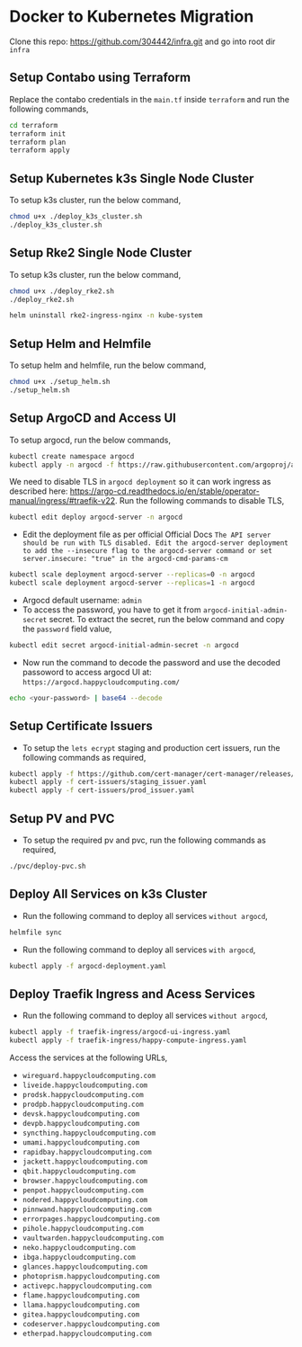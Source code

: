 # Docker to Kubernetes Migration
Clone this repo: https://github.com/304442/infra.git and go into root dir `infra`

## Setup Contabo using Terraform

Replace the contabo credentials in the `main.tf` inside `terraform` and run the following commands,

```bash
cd terraform
terraform init
terraform plan
terraform apply
```

## Setup Kubernetes k3s Single Node Cluster

To setup k3s cluster, run the below command,
```bash
chmod u+x ./deploy_k3s_cluster.sh
./deploy_k3s_cluster.sh
```

## Setup Rke2 Single Node Cluster

To setup k3s cluster, run the below command,
```bash
chmod u+x ./deploy_rke2.sh
./deploy_rke2.sh

helm uninstall rke2-ingress-nginx -n kube-system
```

## Setup Helm and Helmfile

To setup helm and helmfile, run the below command,
```bash
chmod u+x ./setup_helm.sh
./setup_helm.sh
```

## Setup ArgoCD and Access UI

To setup argocd, run the below commands,
```bash
kubectl create namespace argocd
kubectl apply -n argocd -f https://raw.githubusercontent.com/argoproj/argo-cd/stable/manifests/install.yaml
```

We need to disable TLS in `argocd deployment` so it can work ingress as described here: https://argo-cd.readthedocs.io/en/stable/operator-manual/ingress/#traefik-v22. Run the following commands to disable TLS,


```bash
kubectl edit deploy argocd-server -n argocd

```

- Edit the deployment file as per official Official Docs `The API server should be run with TLS disabled. Edit the argocd-server deployment to add the --insecure flag to the argocd-server command or set server.insecure: "true" in the argocd-cmd-params-cm`

```bash
kubectl scale deployment argocd-server --replicas=0 -n argocd
kubectl scale deployment argocd-server --replicas=1 -n argocd
```

- Argocd default username: `admin`
- To access the password, you have to get it from `argocd-initial-admin-secret` secret. To extract the secret, run the below command and copy the `password` field value,

```bash
kubectl edit secret argocd-initial-admin-secret -n argocd
```
- Now run the command to decode the password and use the decoded passoword to access argocd UI at: `https://argocd.happycloudcomputing.com/`
```bash
echo <your-password> | base64 --decode
```

## Setup Certificate Issuers

- To setup the `lets ecrypt` staging and production cert issuers, run the following commands as required,

```bash
kubectl apply -f https://github.com/cert-manager/cert-manager/releases/download/v1.14.5/cert-manager.yaml
kubectl apply -f cert-issuers/staging_issuer.yaml
kubectl apply -f cert-issuers/prod_issuer.yaml
```

## Setup PV and PVC

- To setup the required pv and pvc, run the following commands as required,

```bash
./pvc/deploy-pvc.sh
```

## Deploy All Services on k3s Cluster

- Run the following command to deploy all services `without argocd`,

```bash
helmfile sync
```

- Run the following command to deploy all services `with argocd`,

```bash
kubectl apply -f argocd-deployment.yaml
```


## Deploy Traefik Ingress and Acess Services
- Run the following command to deploy all services `without argocd`,

```bash
kubectl apply -f traefik-ingress/argocd-ui-ingress.yaml
kubectl apply -f traefik-ingress/happy-compute-ingress.yaml
```

Access the services at the following URLs,

- `wireguard.happycloudcomputing.com`
- `liveide.happycloudcomputing.com`
- `prodsk.happycloudcomputing.com`
- `prodpb.happycloudcomputing.com`
- `devsk.happycloudcomputing.com`
- `devpb.happycloudcomputing.com`
- `syncthing.happycloudcomputing.com`
- `umami.happycloudcomputing.com`
- `rapidbay.happycloudcomputing.com`
- `jackett.happycloudcomputing.com`
- `qbit.happycloudcomputing.com`
- `browser.happycloudcomputing.com`
- `penpot.happycloudcomputing.com`
- `nodered.happycloudcomputing.com`
- `pinnwand.happycloudcomputing.com`
- `errorpages.happycloudcomputing.com`
- `pihole.happycloudcomputing.com`
- `vaultwarden.happycloudcomputing.com`
- `neko.happycloudcomputing.com`
- `ibga.happycloudcomputing.com`
- `glances.happycloudcomputing.com`
- `photoprism.happycloudcomputing.com`
- `activepc.happycloudcomputing.com`
- `flame.happycloudcomputing.com`
- `llama.happycloudcomputing.com`
- `gitea.happycloudcomputing.com`
- `codeserver.happycloudcomputing.com`
- `etherpad.happycloudcomputing.com`
